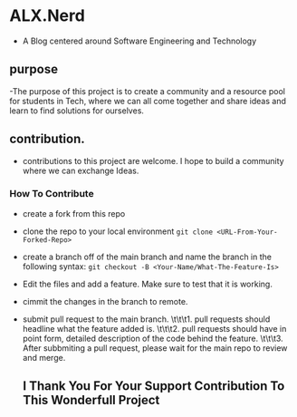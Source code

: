 # ALX.Nerd

- A Blog centered around Software Engineering and Technology

## purpose

-The purpose of this project is to create a community and a resource pool for students in Tech,
where we can all come together and share ideas and learn to find solutions for ourselves.

## contribution.

- contributions to this project are welcome. I hope to build a community where we can exchange Ideas.

### How To Contribute

- create a fork from this repo
- clone the repo to your local environment
             ```git clone <URL-From-Your-Forked-Repo>```
- create a branch off of the main branch and name the branch in the following syntax:
             ```git checkout -B <Your-Name/What-The-Feature-Is>```
- Edit the files and add a feature. Make sure to test that it is working.
- cimmit the changes in the branch to remote.
- submit pull request to the main branch.
\t\t\t1. pull requests should headline what the feature added is.
\t\t\t2. pull requests should have in point form, detailed description of the code behind the feature.
\t\t\t3. After subbmiting a pull request, please wait for the main repo to review and merge.

  
  ## I Thank You For Your Support Contribution To This Wonderfull Project
